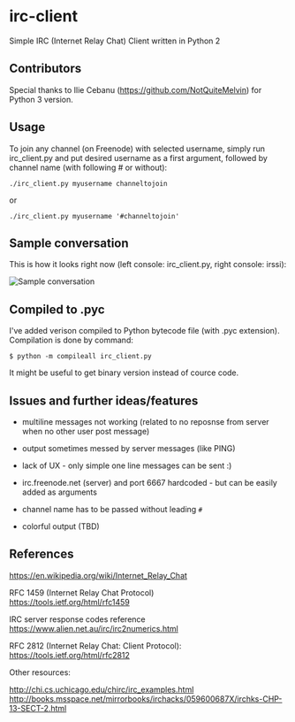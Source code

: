 # irc-client

Simple IRC (Internet Relay Chat) Client written in Python 2


## Contributors

Special thanks to Ilie Cebanu (https://github.com/NotQuiteMelvin) for Python 3 version.


## Usage

To join any channel (on Freenode) with selected username, simply run irc_client.py and put desired username as a first argument, followed by channel name (with following # or without):

```
./irc_client.py myusername channeltojoin
```

or

```
./irc_client.py myusername '#channeltojoin'
```

## Sample conversation

This is how it looks right now (left console: irc_client.py, right console: irssi):

![Sample conversation](sample-talk.png)

## Compiled to .pyc

I've added verison compiled to Python bytecode file (with .pyc extension). Compilation is done by command:

```
$ python -m compileall irc_client.py
```

It might be useful to get binary version instead of cource code.


## Issues and further ideas/features

- multiline messages not working (related to no reposnse from server when no other user post message)
- output sometimes messed by server messages (like PING)
- lack of UX - only simple one line messages can be sent :)
- irc.freenode.net (server) and port 6667 hardcoded - but can be easily added as arguments
- channel name has to be passed without leading ```#```

- colorful output (TBD)


## References

https://en.wikipedia.org/wiki/Internet_Relay_Chat

RFC 1459 (Internet Relay Chat Protocol)                                             
https://tools.ietf.org/html/rfc1459

IRC server response codes reference                                                 
https://www.alien.net.au/irc/irc2numerics.html

RFC 2812 (Internet Relay Chat: Client Protocol):                                
https://tools.ietf.org/html/rfc2812

Other resources:

http://chi.cs.uchicago.edu/chirc/irc_examples.html                                                  
http://books.msspace.net/mirrorbooks/irchacks/059600687X/irchks-CHP-13-SECT-2.html




